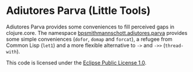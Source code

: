 <!-- -*- mode: markdown ; coding: utf-8 -*- -->

# Adiutores Parva (Little Tools)

Adiutores Parva provides some conveniences to fill perceived gaps in
clojure.core. The namespace [bpsmithmannschott.adiutores.parva][1]
provides some simple conveniences (`dofor`, `domap` and `forcat`), a
refugee from Common Lisp (`let1`) and a more flexible alternative to
`->` and `->>` (`thread-with`).

[1]: https://github.com/bpsm/adiutores-parva/blob/master/src/main/clojure/bpsmithmannschott/adiutores/parva.clj

This code is licensed under the [Eclipse Public License 1.0][2].

[2]: http://opensource.org/licenses/eclipse-1.0.php


